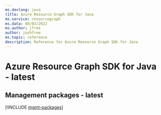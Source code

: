 ```yaml
---
ms.devlang: java
title: Azure Resource Graph SDK for Java
ms.service: resourcegraph
ms.data: 08/03/2022
ms.author: jfree
author: joshfree
ms.topic: reference
description: Reference for Azure Resource Graph SDK for Java
---
```

# Azure Resource Graph SDK for Java - latest

## Management packages - latest
[!INCLUDE [mgmt-packages](resource-graph-mgmt-index.md)]